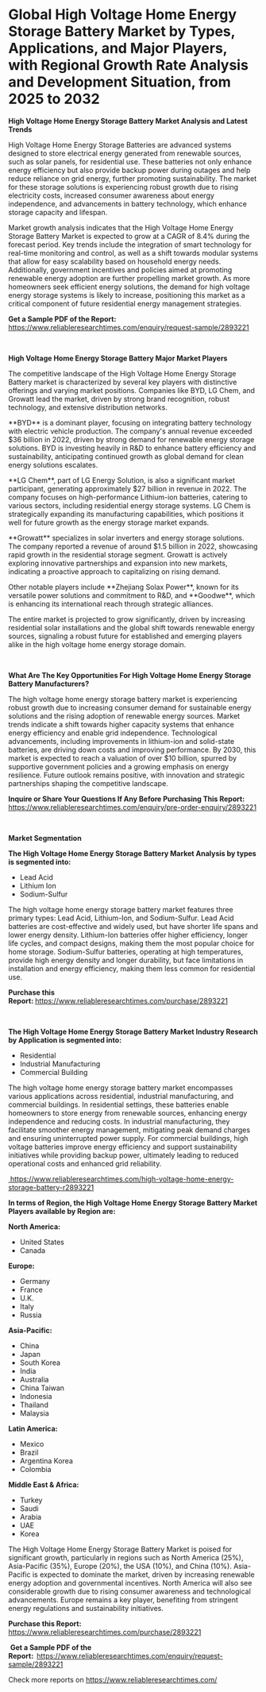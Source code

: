<p><h1>Global High Voltage Home Energy Storage Battery Market by Types, Applications, and Major Players, with Regional Growth Rate Analysis and Development Situation, from 2025 to 2032</h1></p><p><strong>High Voltage Home Energy Storage Battery Market Analysis and Latest Trends</strong></p>
<p><p>High Voltage Home Energy Storage Batteries are advanced systems designed to store electrical energy generated from renewable sources, such as solar panels, for residential use. These batteries not only enhance energy efficiency but also provide backup power during outages and help reduce reliance on grid energy, further promoting sustainability. The market for these storage solutions is experiencing robust growth due to rising electricity costs, increased consumer awareness about energy independence, and advancements in battery technology, which enhance storage capacity and lifespan.</p><p>Market growth analysis indicates that the High Voltage Home Energy Storage Battery Market is expected to grow at a CAGR of 8.4% during the forecast period. Key trends include the integration of smart technology for real-time monitoring and control, as well as a shift towards modular systems that allow for easy scalability based on household energy needs. Additionally, government incentives and policies aimed at promoting renewable energy adoption are further propelling market growth. As more homeowners seek efficient energy solutions, the demand for high voltage energy storage systems is likely to increase, positioning this market as a critical component of future residential energy management strategies.</p></p>
<p><strong>Get a Sample PDF of the Report:&nbsp;</strong> <a href="https://www.reliableresearchtimes.com/enquiry/request-sample/2893221?utm_campaign=3227&utm_medium=2&utm_source=Github&utm_content=ia&utm_term=15032025&utm_id=high-voltage-home-energy-storage-battery">https://www.reliableresearchtimes.com/enquiry/request-sample/2893221</a></p>
<p>&nbsp;</p>
<p><strong>High Voltage Home Energy Storage Battery Major Market Players</strong></p>
<p><p>The competitive landscape of the High Voltage Home Energy Storage Battery market is characterized by several key players with distinctive offerings and varying market positions. Companies like BYD, LG Chem, and Growatt lead the market, driven by strong brand recognition, robust technology, and extensive distribution networks.</p><p>**BYD** is a dominant player, focusing on integrating battery technology with electric vehicle production. The company's annual revenue exceeded $36 billion in 2022, driven by strong demand for renewable energy storage solutions. BYD is investing heavily in R&D to enhance battery efficiency and sustainability, anticipating continued growth as global demand for clean energy solutions escalates.</p><p>**LG Chem**, part of LG Energy Solution, is also a significant market participant, generating approximately $27 billion in revenue in 2022. The company focuses on high-performance Lithium-ion batteries, catering to various sectors, including residential energy storage systems. LG Chem is strategically expanding its manufacturing capabilities, which positions it well for future growth as the energy storage market expands.</p><p>**Growatt** specializes in solar inverters and energy storage solutions. The company reported a revenue of around $1.5 billion in 2022, showcasing rapid growth in the residential storage segment. Growatt is actively exploring innovative partnerships and expansion into new markets, indicating a proactive approach to capitalizing on rising demand.</p><p>Other notable players include **Zhejiang Solax Power**, known for its versatile power solutions and commitment to R&D, and **Goodwe**, which is enhancing its international reach through strategic alliances. </p><p>The entire market is projected to grow significantly, driven by increasing residential solar installations and the global shift towards renewable energy sources, signaling a robust future for established and emerging players alike in the high voltage home energy storage domain.</p></p>
<p>&nbsp;</p>
<p><strong>What Are The Key Opportunities For High Voltage Home Energy Storage Battery Manufacturers?</strong></p>
<p><p>The high voltage home energy storage battery market is experiencing robust growth due to increasing consumer demand for sustainable energy solutions and the rising adoption of renewable energy sources. Market trends indicate a shift towards higher capacity systems that enhance energy efficiency and enable grid independence. Technological advancements, including improvements in lithium-ion and solid-state batteries, are driving down costs and improving performance. By 2030, this market is expected to reach a valuation of over $10 billion, spurred by supportive government policies and a growing emphasis on energy resilience. Future outlook remains positive, with innovation and strategic partnerships shaping the competitive landscape.</p></p>
<p><strong>Inquire or Share Your Questions If Any Before Purchasing This Report:</strong> <a href="https://www.reliableresearchtimes.com/enquiry/pre-order-enquiry/2893221?utm_campaign=3227&utm_medium=2&utm_source=Github&utm_content=ia&utm_term=15032025&utm_id=high-voltage-home-energy-storage-battery">https://www.reliableresearchtimes.com/enquiry/pre-order-enquiry/2893221</a></p>
<p>&nbsp;</p>
<p><strong>Market Segmentation</strong></p>
<p><strong>The High Voltage Home Energy Storage Battery Market Analysis by types is segmented into:</strong></p>
<p><ul><li>Lead Acid</li><li>Lithium Ion</li><li>Sodium-Sulfur</li></ul></p>
<p><p>The high voltage home energy storage battery market features three primary types: Lead Acid, Lithium-Ion, and Sodium-Sulfur. Lead Acid batteries are cost-effective and widely used, but have shorter life spans and lower energy density. Lithium-Ion batteries offer higher efficiency, longer life cycles, and compact designs, making them the most popular choice for home storage. Sodium-Sulfur batteries, operating at high temperatures, provide high energy density and longer durability, but face limitations in installation and energy efficiency, making them less common for residential use.</p></p>
<p><strong>Purchase this Report:&nbsp;</strong><a href="https://www.reliableresearchtimes.com/purchase/2893221?utm_campaign=3227&utm_medium=2&utm_source=Github&utm_content=ia&utm_term=15032025&utm_id=high-voltage-home-energy-storage-battery">https://www.reliableresearchtimes.com/purchase/2893221</a></p>
<p>&nbsp;</p>
<p><strong>The High Voltage Home Energy Storage Battery Market Industry Research by Application is segmented into:</strong></p>
<p><ul><li>Residential</li><li>Industrial Manufacturing</li><li>Commercial Building</li></ul></p>
<p><p>The high voltage home energy storage battery market encompasses various applications across residential, industrial manufacturing, and commercial buildings. In residential settings, these batteries enable homeowners to store energy from renewable sources, enhancing energy independence and reducing costs. In industrial manufacturing, they facilitate smoother energy management, mitigating peak demand charges and ensuring uninterrupted power supply. For commercial buildings, high voltage batteries improve energy efficiency and support sustainability initiatives while providing backup power, ultimately leading to reduced operational costs and enhanced grid reliability.</p></p>
<p><a href="https://www.reliableresearchtimes.com/high-voltage-home-energy-storage-battery-r2893221?utm_campaign=3227&utm_medium=2&utm_source=Github&utm_content=ia&utm_term=15032025&utm_id=high-voltage-home-energy-storage-battery">&nbsp;https://www.reliableresearchtimes.com/high-voltage-home-energy-storage-battery-r2893221</a></p>
<p><strong>In terms of Region, the High Voltage Home Energy Storage Battery Market Players available by Region are:</strong></p>
<p>
    <p> <strong> North America: </strong>
        <ul>
            <li>United States</li>
            <li>Canada</li>
        </ul>
        </p> 
    <p> <strong> Europe: </strong>
        <ul>
            <li>Germany</li>
            <li>France</li>
            <li>U.K.</li>
            <li>Italy</li>
            <li>Russia</li>
        </ul>
        </p> 
    <p> <strong> Asia-Pacific: </strong>
        <ul>
            <li>China</li>
            <li>Japan</li>
            <li>South Korea</li>
            <li>India</li>
            <li>Australia</li>
            <li>China Taiwan</li>
            <li>Indonesia</li>
            <li>Thailand</li>
            <li>Malaysia</li>
        </ul>
        </p> 
    <p> <strong> Latin America: </strong>
        <ul>
            <li>Mexico</li>
            <li>Brazil</li>
            <li>Argentina Korea</li>
            <li>Colombia</li>
        </ul>
        </p> 
    <p> <strong> Middle East & Africa: </strong>
        <ul>
            <li>Turkey</li>
            <li>Saudi</li>
            <li>Arabia</li>
            <li>UAE</li>
            <li>Korea</li>
        </ul>
    </p>
    </p>
<p><p>The High Voltage Home Energy Storage Battery Market is poised for significant growth, particularly in regions such as North America (25%), Asia-Pacific (35%), Europe (20%), the USA (10%), and China (10%). Asia-Pacific is expected to dominate the market, driven by increasing renewable energy adoption and governmental incentives. North America will also see considerable growth due to rising consumer awareness and technological advancements. Europe remains a key player, benefiting from stringent energy regulations and sustainability initiatives.</p></p>
<p><strong>Purchase this Report: </strong><a href="https://www.reliableresearchtimes.com/purchase/2893221?utm_campaign=3227&utm_medium=2&utm_source=Github&utm_content=ia&utm_term=15032025&utm_id=high-voltage-home-energy-storage-battery">https://www.reliableresearchtimes.com/purchase/2893221</a></p>
<p>&nbsp;<strong>Get a Sample PDF of the Report:&nbsp;&nbsp;</strong><a href="https://www.reliableresearchtimes.com/enquiry/request-sample/2893221?utm_campaign=3227&utm_medium=2&utm_source=Github&utm_content=ia&utm_term=15032025&utm_id=high-voltage-home-energy-storage-battery">https://www.reliableresearchtimes.com/enquiry/request-sample/2893221</a></p>
<p><strong></strong></p>
<p>Check more reports on <a href="https://www.reliableresearchtimes.com/?utm_campaign=3227&utm_medium=2&utm_source=Github&utm_content=ia&utm_term=15032025&utm_id=high-voltage-home-energy-storage-battery">https://www.reliableresearchtimes.com/</a></p>